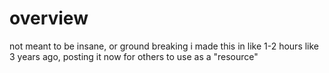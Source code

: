 # overview
not meant to be insane, or ground breaking
i made this in like 1-2 hours like 3 years ago, posting it now for others to use as a "resource"
